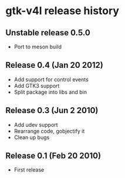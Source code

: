 # gtk-v4l release history

## Unstable release 0.5.0

  * Port to meson build

## Release 0.4 (Jan 20 2012)

  * Add support for control events
  * Add GTK3 support
  * Split package into libs and bin

## Release 0.3 (Jun 2 2010)

  * Add udev support
  * Rearrange code, gobjectify it
  * Clean up bugs

## Release 0.1 (Feb 20 2010)

  * First release

